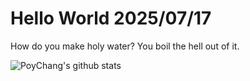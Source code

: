# Hello World 2025/07/17

How do you make holy water? You boil the hell out of it.

![PoyChang's github stats](https://github-readme-stats.vercel.app/api?username=poychang&show_icons=true&theme=dracula)
